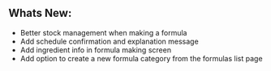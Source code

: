 Whats New:
----------------------
- Better stock management when making a formula
- Add schedule confirmation and explanation message
- Add ingredient info in formula making screen
- Add option to create a new formula category from the formulas list page
